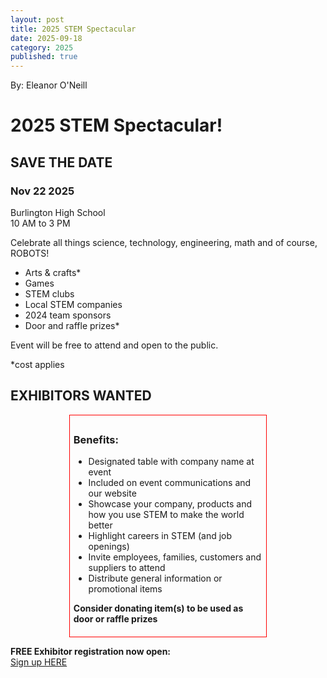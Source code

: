 ```yaml
---
layout: post
title: 2025 STEM Spectacular
date: 2025-09-18
category: 2025
published: true
---
```

By: Eleanor O'Neill

<h1>2025 STEM Spectacular!</h1>
<h2>SAVE THE DATE</h2>
<h3>Nov 22 2025</h3>

Burlington High School<br />
10 AM to 3 PM

Celebrate all things science, technology, engineering, math and of course, ROBOTS!

- Arts & crafts*
- Games
- STEM clubs
- Local STEM companies
- 2024 team sponsors
- Door and raffle prizes*

Event will be free to attend and open to the public.

*cost applies

<h2>EXHIBITORS WANTED</h2>

<div style="border: 1px solid red; padding: 6px; max-width: 60%; margin: 0 auto; overflow: hidden;">
  <h3>Benefits:</h3>
  <ul>
    <li>Designated table with company name at event</li>
    <li>Included on event communications and our website</li>
    <li>Showcase your company, products and how you use STEM to make the world better</li>
    <li>Highlight careers in STEM (and job openings)</li>
    <li>Invite employees, families, customers and suppliers to attend</li>
    <li>Distribute general information or promotional items</li>
  </ul>

  **Consider donating item(s) to be used as door or raffle prizes**
</div>

**FREE Exhibitor registration now open:**  
<a href="https://www.signupgenius.com/go/60B044DA5A82C7-57664319-stem">Sign up HERE</a>
